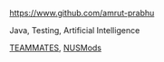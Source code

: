 
<!-- Give link to your github home page -->
<span id="github">https://www.github.com/amrut-prabhu</span>

<!-- Give up to 3 expertise areas that you claim credit for -->
<span id="areas">Java, Testing, Artificial Intelligence</span>

<!-- Give your internal and external projects related to the module -->
<span id="projects">[TEAMMATES](https://github.com/TEAMMATES/teammates), [NUSMods](https://github.com/nusmodifications/nusmods/)</span>
